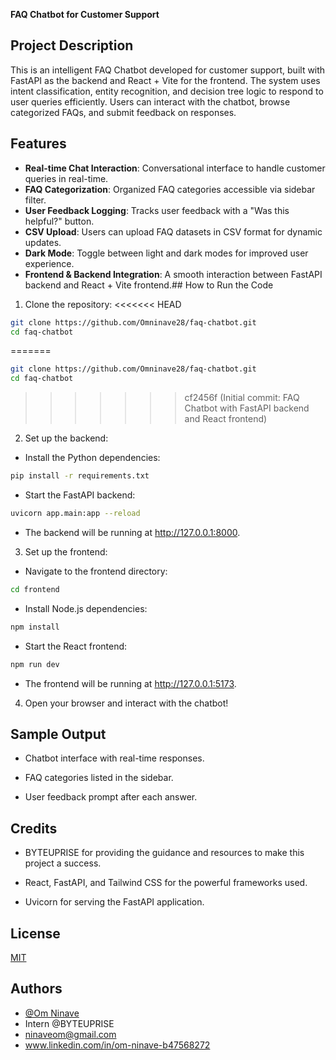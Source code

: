 **FAQ Chatbot for Customer Support**

## Project Description
This is an intelligent FAQ Chatbot developed for customer support, built with FastAPI as the backend and React + Vite for the frontend. The system uses intent classification, entity recognition, and decision tree logic to respond to user queries efficiently. Users can interact with the chatbot, browse categorized FAQs, and submit feedback on responses.
## Features

- **Real-time Chat Interaction**: Conversational interface to handle customer queries in real-time.
- **FAQ Categorization**: Organized FAQ categories accessible via sidebar filter.
- **User Feedback Logging**: Tracks user feedback with a "Was this helpful?" button.
- **CSV Upload**: Users can upload FAQ datasets in CSV format for dynamic updates.
- **Dark Mode**: Toggle between light and dark modes for improved user experience.
- **Frontend & Backend Integration**: A smooth interaction between FastAPI backend and React + Vite frontend.## How to Run the Code

1. Clone the repository:
<<<<<<< HEAD
```bash
git clone https://github.com/Omninave28/faq-chatbot.git
cd faq-chatbot
```
=======
   ```bash
   git clone https://github.com/Omninave28/faq-chatbot.git
   cd faq-chatbot
   ```
>>>>>>> cf2456f (Initial commit: FAQ Chatbot with FastAPI backend and React frontend)
   
2.  Set up the backend:
- Install the Python dependencies:

```bash
pip install -r requirements.txt
```
- Start the FastAPI backend:

```bash
uvicorn app.main:app --reload
```
- The backend will be running at http://127.0.0.1:8000.

3. Set up the frontend:
- Navigate to the frontend directory:

```bash
cd frontend
```

- Install Node.js dependencies:

```bash
npm install
```

- Start the React frontend:

```bash
npm run dev
```
- The frontend will be running at http://127.0.0.1:5173.

4. Open your browser and interact with the chatbot!
## Sample Output

- Chatbot interface with real-time responses.

- FAQ categories listed in the sidebar.

- User feedback prompt after each answer.
## Credits

- BYTEUPRISE for providing the guidance and resources to make this project a success.

- React, FastAPI, and Tailwind CSS for the powerful frameworks used.

- Uvicorn for serving the FastAPI application.
## License

[MIT](https://choosealicense.com/licenses/mit/)


## Authors

- [@Om Ninave](https://github.com/Omninave28)
- Intern @BYTEUPRISE
- ninaveom@gmail.com
- www.linkedin.com/in/om-ninave-b47568272

